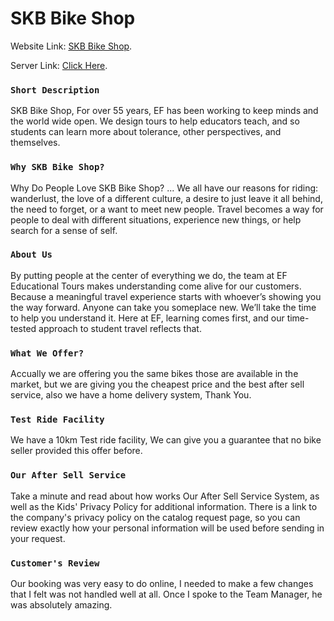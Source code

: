 # SKB Bike Shop

Website Link: [SKB Bike Shop](https://skb-bike-shop.web.app/).

Server Link: [Click Here](https://secure-tundra-16355.herokuapp.com/).

### `Short Description`
SKB Bike Shop, For over 55 years, EF has been working to keep minds and the world wide open. We design tours to help educators teach, and so students can learn more about tolerance, other perspectives, and themselves.

### `Why SKB Bike Shop?`
Why Do People Love SKB Bike Shop? ... We all have our reasons for riding: wanderlust, the love of a different culture, a desire to just leave it all behind, the need to forget, or a want to meet new people. Travel becomes a way for people to deal with different situations, experience new things, or help search for a sense of self.

### `About Us`
By putting people at the center of everything we do, the team at EF Educational Tours makes understanding come alive for our customers. Because a meaningful travel experience starts with whoever’s showing you the way forward. Anyone can take you someplace new. We’ll take the time to help you understand it. Here at EF, learning comes first, and our time-tested approach to student travel reflects that.

### `What We Offer?`
Accually we are offering you the same bikes those are available in the market, but we are giving you the cheapest price and the best after sell service, also we have a home delivery system, Thank You.

### `Test Ride Facility`
We have a 10km Test ride facility, We can give you a guarantee that no bike seller provided this offer before.

### `Our After Sell Service`
Take a minute and read about how works Our After Sell Service System, as well as the Kids' Privacy Policy for additional information. There is a link to the company's privacy policy on the catalog request page, so you can review exactly how your personal information will be used before sending in your request.

### `Customer's Review`
Our booking was very easy to do online, I needed to make a few changes that I felt was not handled well at all. Once I spoke to the Team Manager, he was absolutely amazing.